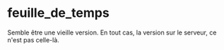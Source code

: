 # feuille_de_temps

Semble être une vieille version. En tout cas, la version sur le serveur, ce n'est pas celle-là.
